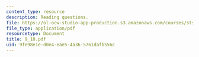 ```yaml
---
content_type: resource
description: Reading questions.
file: https://ol-ocw-studio-app-production.s3.amazonaws.com/courses/sts-038-energy-and-environment-in-american-history-1705-2005-fall-2006/9fe98e1ed0e4eae54a365761dafb556c_9_10.pdf
file_type: application/pdf
resourcetype: Document
title: 9_10.pdf
uid: 9fe98e1e-d0e4-eae5-4a36-5761dafb556c
---
```

